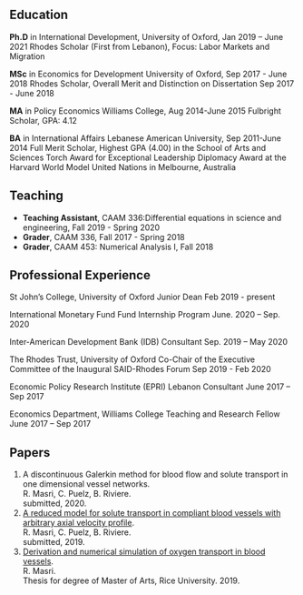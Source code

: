## Education 
**Ph.D** in International Development, University of Oxford, Jan 2019 – June 2021
Rhodes Scholar (First from Lebanon), Focus: Labor Markets and Migration 

**MSc** in Economics for Development University of Oxford, Sep 2017 - June 2018
Rhodes Scholar, Overall Merit and Distinction on Dissertation Sep 2017 - June 2018

**MA** in Policy Economics Williams College, Aug 2014-June 2015
Fulbright Scholar, GPA: 4.12 

**BA** in International Affairs Lebanese American University, Sep 2011-June 2014
Full Merit Scholar, Highest GPA (4.00) in the School of Arts and Sciences 
Torch Award for Exceptional Leadership
Diplomacy Award at the Harvard World Model United Nations in Melbourne, Australia

## Teaching
- **Teaching Assistant**, CAAM 336:Differential equations in science and engineering,
Fall 2019 - Spring 2020
- **Grader**, CAAM 336, Fall 2017 - Spring 2018
- **Grader**, CAAM 453: Numerical Analysis I, Fall 2018

## Professional Experience 
St John’s College, University of Oxford
Junior Dean Feb 2019 - present

International Monetary Fund
Fund Internship Program June. 2020 – Sep. 2020

Inter-American Development Bank (IDB)
Consultant Sep. 2019 – May 2020

The Rhodes Trust, University of Oxford
Co-Chair of the Executive Committee of the Inaugural SAID-Rhodes Forum Sep 2019 - Feb 2020

Economic Policy Research Institute (EPRI) Lebanon
Consultant June 2017 – Sep 2017

Economics Department, Williams College
Teaching and Research Fellow June 2017 – Sep 2017



## Papers 
1. A discontinuous Galerkin method for blood flow and solute transport in one dimensional vessel networks.  
R. Masri, C. Puelz, B. Riviere.  
submitted, 2020.
2. [A reduced model for solute transport in compliant blood vessels with arbitrary axial velocity profile](https://arxiv.org/abs/1912.09587).   
R. Masri, C. Puelz, B. Riviere.   
submitted, 2019. <!--[link-to-arXiv:1912.0957](https://arxiv.org/abs/1912.09587).-->  
3. [Derivation and numerical simulation of oxygen transport in blood vessels](https://scholarship.rice.edu/handle/1911/107400).  
R. Masri.  
Thesis for degree of Master of Arts, Rice University. 2019. <!--[link to thesis](https://scholarship.rice.edu/handle/1911/107400).-->
